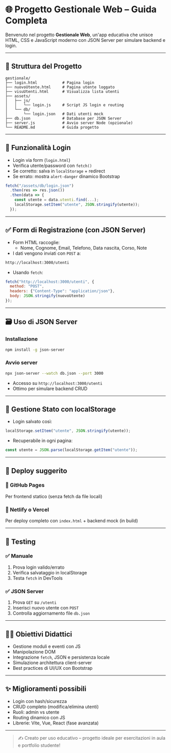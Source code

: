 
# 🌐 Progetto Gestionale Web – Guida Completa

Benvenuto nel progetto **Gestionale Web**, un'app educativa che unisce HTML, CSS e JavaScript moderno con JSON Server per simulare backend e login.

---

## 📁 Struttura del Progetto

```
gestionale/
├── login.html           # Pagina login
├── nuovoUtente.html     # Pagina utente loggato
├── visuUtenti.html      # Visualizza lista utenti
├── assets/
│   ├── js/
│   │   └── login.js     # Script JS login e routing
│   └── db/
│       └── login.json   # Dati utenti mock
├── db.json              # Database per JSON Server
├── server.js            # Avvio server Node (opzionale)
└── README.md            # Guida progetto
```

---

## 🔐 Funzionalità Login

- Login via form (`login.html`)
- Verifica utente/password con `fetch()`
- Se corretto: salva in `localStorage` + redirect
- Se errato: mostra `alert-danger` dinamico Bootstrap

```js
fetch("/assets/db/login.json")
  .then(res => res.json())
  .then(data => {
    const utente = data.utenti.find(...);
    localStorage.setItem("utente", JSON.stringify(utente));
  });
```

---

## ✅ Form di Registrazione (con JSON Server)

- Form HTML raccoglie:
  - Nome, Cognome, Email, Telefono, Data nascita, Corso, Note
- I dati vengono inviati con `POST` a:

```bash
http://localhost:3000/utenti
```

- Usando `fetch`:

```js
fetch("http://localhost:3000/utenti", {
  method: "POST",
  headers: {"Content-Type": "application/json"},
  body: JSON.stringify(nuovoUtente)
});
```

---

## 🗃 Uso di JSON Server

### Installazione
```bash
npm install -g json-server
```

### Avvio server
```bash
npx json-server --watch db.json --port 3000
```

- Accesso su `http://localhost:3000/utenti`
- Ottimo per simulare backend CRUD

---

## 💾 Gestione Stato con localStorage

- Login salvato così:
```js
localStorage.setItem("utente", JSON.stringify(utente));
```

- Recuperabile in ogni pagina:
```js
const utente = JSON.parse(localStorage.getItem("utente"));
```

---

## 🚀 Deploy suggerito

### 🔹 GitHub Pages
Per frontend statico (senza fetch da file locali)

### 🔹 Netlify o Vercel
Per deploy completo con `index.html` + backend mock (in build)

---

## 🧪 Testing

### ✅ Manuale
1. Prova login valido/errato
2. Verifica salvataggio in localStorage
3. Testa `fetch` in DevTools

### ✅ JSON Server
1. Prova `GET` su `/utenti`
2. Inserisci nuovo utente con `POST`
3. Controlla aggiornamento file `db.json`

---

## 👩‍🏫 Obiettivi Didattici

- Gestione moduli e eventi con JS
- Manipolazione DOM
- Integrazione `fetch`, JSON e persistenza locale
- Simulazione architettura client-server
- Best practices di UI/UX con Bootstrap

---

## ✨ Miglioramenti possibili

- Login con hash/sicurezza
- CRUD completo (modifica/elimina utenti)
- Ruoli: admin vs utente
- Routing dinamico con JS
- Librerie: Vite, Vue, React (fase avanzata)

---

> ✍️ Creato per uso educativo – progetto ideale per esercitazioni in aula e portfolio studente!
